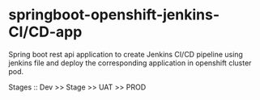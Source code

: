 # springboot-openshift-jenkins-CI/CD-app
Spring boot rest api application to create Jenkins CI/CD pipeline using jenkins file and deploy the corresponding application in openshift cluster pod. 

Stages :: Dev >> Stage >> UAT >> PROD
